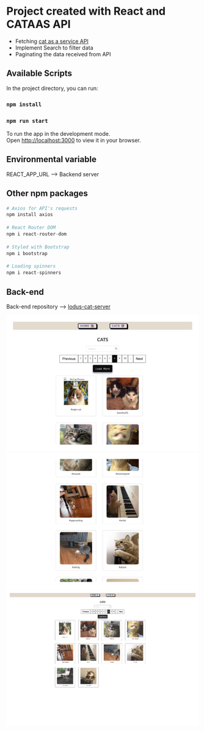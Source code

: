 # Project created with React and CATAAS API 

* Fetching [cat as a service API](https://cataas.com)
* Implement Search to filter data
* Paginating the data received from API

## Available Scripts

In the project directory, you can run:

### `npm install`

### `npm run start`

To run the app in the development mode.\
Open [http://localhost:3000](http://localhost:3000) to view it in your browser.


## Environmental variable

REACT_APP_URL --> Backend server


## Other npm packages

```python
# Axios for API's requests
npm install axios

# React Router DOM
npm i react-router-dom

# Styled with Bootstrap
npm i bootstrap

# Loading spinners
npm i react-spinners

```

## Back-end  
 
Back-end repository --> [lodus-cat-server](https://github.com/Mog-Rouhi/ludus-cat-server)


<img src="./public/screenshot-1.jpg" alt="drawing" style="width:1000px;"/>
<img src="./public/screenshot-2.jpg" alt="drawing" style="width:1000px;"/>
<img src="./public/screenshot-0.jpg" alt="drawing" style="width:1000px;"/>


